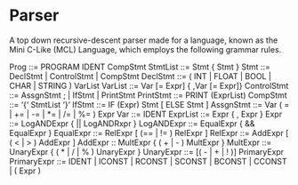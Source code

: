 # Parser
A top down recursive-descent parser made for a language, known as the Mini C-Like (MCL) Language, which employs the following grammar rules.

Prog ::= PROGRAM IDENT CompStmt
StmtList ::= Stmt { Stmt }
Stmt ::= DeclStmt | ControlStmt | CompStmt
DeclStmt ::= ( INT | FLOAT | BOOL | CHAR | STRING ) VarList 
VarList ::= Var [= Expr] { ,Var [= Expr]}
ControlStmt ::= AssgnStmt ; | IfStmt | PrintStmt 
PrintStmt ::= PRINT (ExprList)
CompStmt ::= ‘{‘ StmtList ‘}’
IfStmt ::= IF (Expr) Stmt [ ELSE Stmt ]
AssgnStmt ::= Var ( = | += | -= | *= | /= | %= ) Expr
Var ::= IDENT
ExprList ::= Expr { , Expr }
Expr ::= LogANDExpr { || LogANDRxpr }
LogANDExpr ::= EqualExpr { && EqualExpr }
EqualExpr ::= RelExpr [ (== | != ) RelExpr ]
RelExpr ::= AddExpr [ ( < | > ) AddExpr ]
AddExpr :: MultExpr { ( + | - ) MultExpr }
MultExpr ::= UnaryExpr { ( * | / | % ) UnaryExpr }
UnaryExpr ::= [( - | + | ! )] PrimaryExpr
PrimaryExpr ::= IDENT | ICONST | RCONST | SCONST | BCONST | CCONST | ( Expr )
